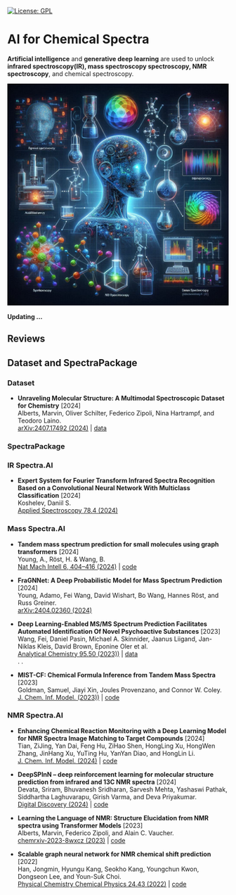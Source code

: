 [![License: GPL](https://img.shields.io/badge/License-GPL-yellow)](https://github.com/AspirinCode/awesome-ChemicalSpectraAI)


# AI for Chemical Spectra


**Artificial intelligence** and **generative deep learning** are used to unlock **infrared spectroscopy(IR), mass spectroscopy spectroscopy, NMR spectroscopy**, and chemical spectroscopy.

![AI for Chemical Spectra](https://github.com/AspirinCode/awesome-ChemicalSpectraAI/blob/main/figure/ai4chemical_spectra.png)


**Updating ...**  


## Reviews






## Dataset and SpectraPackage

### Dataset

* **Unraveling Molecular Structure: A Multimodal Spectroscopic Dataset for Chemistry** [2024]  
Alberts, Marvin, Oliver Schilter, Federico Zipoli, Nina Hartrampf, and Teodoro Laino.   
[arXiv:2407.17492 (2024)](https://arxiv.org/abs/2407.17492) | [data](https://zenodo.org/records/11611178)




### SpectraPackage






### IR Spectra.AI




* **Expert System for Fourier Transform Infrared Spectra Recognition Based on a Convolutional Neural Network With Multiclass Classification** [2024]  
Koshelev, Daniil S.   
[Applied Spectroscopy 78.4 (2024)](https://doi.org/10.1177/00037028241226732)  





### Mass Spectra.AI



* **Tandem mass spectrum prediction for small molecules using graph transformers** [2024]  
Young, A., Röst, H. & Wang, B.   
[Nat Mach Intell 6, 404–416 (2024)](https://doi.org/10.1038/s42256-024-00816-8) | [code](https://github.com/Roestlab/massformer)  

* **FraGNNet: A Deep Probabilistic Model for Mass Spectrum Prediction** [2024]  
Young, Adamo, Fei Wang, David Wishart, Bo Wang, Hannes Röst, and Russ Greiner.   
[arXiv:2404.02360 (2024)](https://arxiv.org/abs/2404.02360)  

* **Deep Learning-Enabled MS/MS Spectrum Prediction Facilitates Automated Identification Of Novel Psychoactive Substances** [2023]  
Wang, Fei, Daniel Pasin, Michael A. Skinnider, Jaanus Liigand, Jan-Niklas Kleis, David Brown, Eponine Oler et al.   
[Analytical Chemistry 95.50 (2023))](https://doi.org/10.1021/acs.analchem.3c02413) | [data]( https://nps-ms.ca)    
 . . 
* **MIST-CF: Chemical Formula Inference from Tandem Mass Spectra** [2023]  
Goldman, Samuel, Jiayi Xin, Joules Provenzano, and Connor W. Coley.   
[J. Chem. Inf. Model. (2023))](https://doi.org/10.1021/acs.jcim.3c01082) | [code](https://github.com/samgoldman97/mist-cf)    





### NMR Spectra.AI



* **Enhancing Chemical Reaction Monitoring with a Deep Learning Model for NMR Spectra Image Matching to Target Compounds** [2024]  
Tian, ZiJing, Yan Dai, Feng Hu, ZiHao Shen, HongLing Xu, HongWen Zhang, JinHang Xu, YuTing Hu, YanYan Diao, and HongLin Li.   
[J. Chem. Inf. Model. (2024)](https://doi.org/10.1021/acs.jcim.4c00522) | [code](https://github.com/72J72J/MatCS)  

* **DeepSPInN – deep reinforcement learning for molecular structure prediction from infrared and 13C NMR spectra** [2024]  
Devata, Sriram, Bhuvanesh Sridharan, Sarvesh Mehta, Yashaswi Pathak, Siddhartha Laghuvarapu, Girish Varma, and Deva Priyakumar.   
[Digital Discovery (2024)](https://doi.org/10.1039/D4DD00008K) | [code](https://github.com/devalab/DeepSPInN)  

* **Learning the Language of NMR: Structure Elucidation from NMR spectra using Transformer Models** [2023]  
Alberts, Marvin, Federico Zipoli, and Alain C. Vaucher.   
[chemrxiv-2023-8wxcz (2023)](https://doi.org/10.26434/chemrxiv-2023-8wxcz) | [code](https://github.com/rxn4chemistry/nmr-to-structure)  

* **Scalable graph neural network for NMR chemical shift prediction** [2022]  
Han, Jongmin, Hyungu Kang, Seokho Kang, Youngchun Kwon, Dongseon Lee, and Youn-Suk Choi.   
[Physical Chemistry Chemical Physics 24.43 (2022)](https://doi.org/10.1039/D2CP04542G) | [code](https://github.com/hjm9702/nmr_sgnn)  












